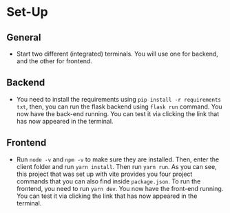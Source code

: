 # Set-Up
## General
* Start two different (integrated) terminals. You will use one for backend, and the other for frontend.

## Backend
* You need to install the requirements using 
`pip install -r requirements txt`, then, you can run the flask backend using `flask run` command. You now have the back-end running. You can test it via clicking the link that has now appeared in the terminal.

## Frontend
* Run `node -v` and `npm -v` to make sure they are installed. Then, enter the client folder and run `yarn install`. Then run `yarn run`. As you can see, this project that was set up with vite provides you four project commands that you can also find inside `package.json`. To run the frontend, you need to run `yarn dev`. You now have the front-end running. You can test it via clicking the link that has now appeared in the terminal.